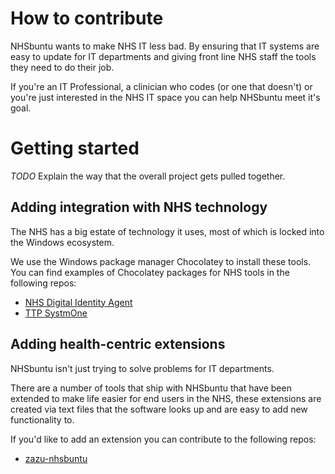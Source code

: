 # How to contribute
NHSbuntu wants to make NHS IT less bad. By ensuring that IT systems are easy to
update for IT departments and giving front line NHS staff the tools they need
to do their job.

If you're an IT Professional, a clinician who codes (or one that doesn't) or
you're just interested in the NHS IT space you can help NHSbuntu meet it's goal.

# Getting started
*TODO* Explain the way that the overall project gets pulled together.

## Adding integration with NHS technology
The NHS has a big estate of technology it uses, most of which is locked into the
Windows ecosystem.

We use the Windows package manager Chocolatey to install these tools. You can
find examples of Chocolatey packages for NHS tools in the following repos:

- [NHS Digital Identity Agent](https://github.com/NHSbuntu/choco-nhs_ia)
- [TTP SystmOne](https://github.com/NHSbuntu/choco-tpp_systmone)

## Adding health-centric extensions
NHSbuntu isn't just trying to solve problems for IT departments.

There are a number of tools that ship with NHSbuntu that have been extended to
make life easier for end users in the NHS, these extensions are created via text
files that the software looks up and are easy to add new functionality to.

If you'd like to add an extension you can contribute to the following repos:

- [zazu-nhsbuntu](https://github.com/pacharanero/zazu-nhsbuntu)
